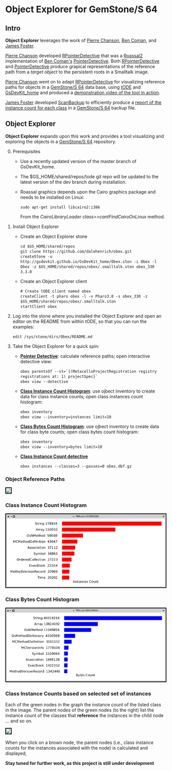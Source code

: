 # Object Explorer for GemStone/S 64

## Intro

**Object Explorer** leverages the work of [Pierre Chanson][15], [Ben Coman][17], and [James Foster][16].

[Pierre Chanson][15] developed [RPointerDetective][2] that was a [Roassal2][4] implementation of [Ben Coman's][17] [PointerDetective][3]. Both [RPointerDetective][2] and [PointerDetective][3] produce grapical representations of the reference path from a *target object* to the persistent roots in a Smalltalk image.

[Pierre Chanson][15] went on to adapt [RPointerDetective][2] for visualizing reference paths for objects in a [GemStone/S 64][12] data base, using [tODE][9] and [GsDevKit_home][10] and produced a [demonstration video of the tool in action][14].

[James Foster][16] developed [ScanBackup][1] to efficiently produce a [report of the instance count for each class][13] in a [GemStone/S 64][12] backup file.

## Object Explorer
**Object Explorer** expands upon this work and provides a tool visualizing and exploring the objects in a [GemStone/S 64][12] repository. 

0. Prerequisites
   - Use a recently updated version of the master branch of GsDevKit_home.
   - The $GS_HOME/shared/repos/tode git repo will be updated to the latest version of the dev branch during installation.
   - Roassal graphics depends upon the Cairo graphics package and needs to be installed on Linux:
     ```
     sudo apt-get install libcairo2:i386
     ```

     From the *CairoLibraryLoader class>>cantFindCairoOnLinux* method.

1. Install Object Explorer
   - Create an Object Explorer stone

     ```shell
     cd $GS_HOME/shared/repos
     git clone https://github.com/dalehenrich/obex.git
     createStone -u http://gsdevkit.github.io/GsDevKit_home/Obex.ston -i Obex -l Obex -z $GS_HOME/shared/repos/obex/.smalltalk.ston obex_330 3.3.0
     ```

   - Create an Object Explorer client

     ```shell
     # Create tODE client named obex
     createClient -t pharo obex -l -v Pharo3.0 -s obex_330 -z $GS_HOME/shared/repos/obex/.smalltalk.ston
     startClient obex
     ```

2. Log into the stone where you installed the Object Explorer and open an editor on the README from within tODE, so that you can run the examples:

   ```
   edit /sys/stone/dirs/Obex/README.md
   ```

2. Take the Object Explorer for a quick spin:
   - [**Pointer Detective**](#object-reference-paths): calculate reference paths; open interactive detective view:

     ```
     obex parentsOf --st=`{(MetacelloProjectRegistration registry registrations at: 1) projectSpec}`
     obex view --detective
     ```

   - [**Class Instance Count Histogram**](#class-instance-count-histogram): use ojbect inventory to create data for class instance counts; open class instances count histogram:

     ```
     obex inventory
     obex view --inventory=instances limit=10
     ```

   - [**Class Bytes Count Histogram**](#class-bytes-count-histogram): use ojbect inventory to create data for class byte counts; open class bytes count histogram:

     ```
     obex inventory
     obex view --inventory=bytes limit=10
     ```

   - [**Class Instance Count detective**](#class-instance-counts-based-on-selected-set-of-instances)
     ```
     obex instances --classes=3 --passes=0 obex.dbf.gz
     ```

### Object Reference Paths

<img style="border: 2px solid #000000;" src="https://raw.githubusercontent.com/dalehenrich/obex/master/docs/images/sample.png" />

### Class Instance Count Histogram

<img style="border: 2px solid #000000;" src="https://raw.githubusercontent.com/dalehenrich/obex/master/docs/images/classInstances.png" />

### Class Bytes Count Histogram

<img style="border: 2px solid #000000;" src="https://raw.githubusercontent.com/dalehenrich/obex/master/docs/images/classBytes.png" />

### Class Instance Counts based on selected set of instances

Each of the green nodes in the graph the instance count of the listed class in the image. The parent nodes of the green nodes (to the right) list the instance count of the classes that **reference** the instances in the child node ... and so on.

<img style="border: 2px solid #000000;" src="https://raw.githubusercontent.com/dalehenrich/obex/master/docs/images/classInstancesWithInstances.png" />

When you click on a brown node, the parent nodes (i.e., class instance counts for the instances associated with the node) is calculated and displayed,

**Stay tuned for further work, as this project is still under development**


[1]: http://seaside.gemtalksystems.com/ss/ScanBackup.html
[2]: http://www.smalltalkhub.com/#!/~PierreChanson/RPointerDetective
[3]: http://smalltalkhub.com/#!/~BenComan/PointerDetective
[4]: http://smalltalkhub.com/#!/~ObjectProfile/Roassal2

[9]: https://github.com/dalehenrich/tode
[10]: https://github.com/GsDevKit/GsDevKit_home

[12]: https://gemtalksystems.com/products/gs64/

[13]: https://programminggems.wordpress.com/2009/05/14/scanbackup/

[14]: https://vimeo.com/131145038

[15]: https://fr.linkedin.com/in/pierre-chanson-7a817064
[16]: https://github.com/jgfoster
[17]: https://github.com/bencoman
